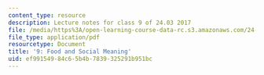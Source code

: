 ```yaml
---
content_type: resource
description: Lecture notes for class 9 of 24.03 2017
file: /media/https%3A/open-learning-course-data-rc.s3.amazonaws.com/24-03-good-food-ethics-and-politics-of-food-spring-2017/ef99154984c65b4b7839325291b951bc_MIT24_03S17_lec09.pdf
file_type: application/pdf
resourcetype: Document
title: '9: Food and Social Meaning'
uid: ef991549-84c6-5b4b-7839-325291b951bc
---
```

